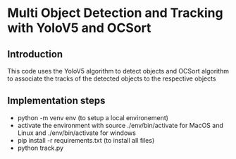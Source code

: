 # Multi Object Detection and Tracking with YoloV5 and OCSort

## Introduction

This code uses the YoloV5 algorithm to detect objects and OCSort algorithm to associate the tracks of the detected objects to the respective objects

## Implementation steps

- python -m venv env (to setup a local environement)
- activate the environment with source ./env/bin/activate for MacOS and Linux and ./env/bin/activate for windows
- pip install -r requirements.txt (to install all files)
- python track.py
